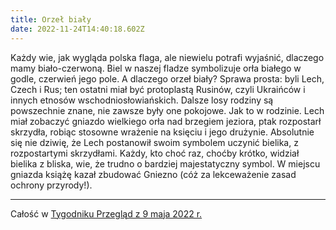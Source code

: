 ```yaml
---
title: Orzeł biały
date: 2022-11-24T14:40:18.602Z
---
```

Każdy wie, jak wygląda polska flaga, ale niewielu potrafi wyjaśnić, dlaczego mamy biało-czerwoną. Biel w naszej fladze symbolizuje orła białego w godle, czerwień jego pole. A dlaczego orzeł biały? Sprawa prosta: byli Lech, Czech i Rus; ten ostatni miał być protoplastą Rusinów, czyli Ukraińców i innych etnosów wschodniosłowiańskich. Dalsze losy rodziny są powszechnie znane, nie zawsze były one pokojowe. Jak to w rodzinie. Lech miał zobaczyć gniazdo wielkiego orła nad brzegiem jeziora, ptak rozpostarł skrzydła, robiąc stosowne wrażenie na księciu i jego drużynie. Absolutnie się nie dziwię, że Lech postanowił swoim symbolem uczynić bielika, z rozpostartymi skrzydłami. Każdy, kto choć raz, choćby krótko, widział bielika z bliska, wie, że trudno o bardziej majestatyczny symbol. W miejscu gniazda książę kazał zbudować Gniezno (cóż za lekceważenie zasad ochrony przyrody!).

- - -

Całość w [Tygodniku Przegląd z 9 maja 2022 r.](https://www.tygodnikprzeglad.pl/orzel-bialy-2/)